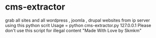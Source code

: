 # cms-extractor
grab all sites and all wordpress , joomla , drupal websites from ip server using this python scrit
Usage =  python cms-extractor.py 127.0.0.1 
Please don't use this script for illegal content
"Made With Love by Skmkm"
